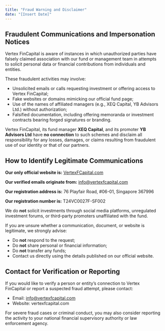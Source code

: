 ```yaml
---
title: "Fraud Warning and Disclaimer"
date: "[Insert Date]"
---
```


## **Fraudulent Communications and Impersonation Notices**

Vertex FinCapital is aware of instances in which unauthorized parties have falsely claimed association with our fund or management team in attempts to solicit personal data or financial contributions from individuals and entities.

These fraudulent activities may involve:

- Unsolicited emails or calls requesting investment or offering access to Vertex FinCapital;
- Fake websites or domains mimicking our official fund page;
- Use of the names of affiliated managers (e.g., XEQ Capital, YB Advisors Ltd.) without authorization;
- Falsified documentation, including offering memoranda or investment contracts bearing forged signatures or branding.

Vertex FinCapital, its fund manager **XEQ Capital**, and its promoter **YB Advisors Ltd** have **no connection** to such schemes and disclaim all responsibility for any losses, damages, or claims resulting from fraudulent use of our identity or that of our partners.

## **How to Identify Legitimate Communications**

**Our only official website is:** [VertexFCapital.com](http://vertexfcapital.com)

**Our verified emails originate from:** [info@vertexfcapital.com](mailto:info@vertexfcapital.com)

**Our registration address is:** 76 Playfair Road, #06-01, Singapore 367996

**Our registration number is:** T24VC0027F-SF002

We do **not** solicit investments through social media platforms, unregulated investment forums, or third-party promoters unaffiliated with the fund.

If you are unsure whether a communication, document, or website is legitimate, we strongly advise:

- Do **not** respond to the request;
- Do **not** share personal or financial information;
- Do **not** transfer any funds;
- Contact us directly using the details published on our official website.

## **Contact for Verification or Reporting**

If you would like to verify a person or entity’s connection to Vertex FinCapital or report a suspected fraud attempt, please contact:

- Email: info@vertexfcapital.com
- Website: vertexfcapital.com

For severe fraud cases or criminal conduct, you may also consider reporting the activity to your national financial supervisory authority or law enforcement agency.

